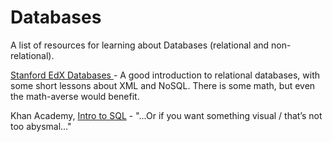 # Databases

A list of resources for learning about Databases (relational and non-relational).

[Stanford EdX Databases ](http://online.stanford.edu/course/databases-self-paced)- A good introduction to relational databases, with some short lessons about XML and NoSQL.  There is some math, but even the math-averse would benefit.

Khan Academy, [Intro to SQL](https://www.khanacademy.org/computing/computer-programming/sql) - "...Or if you want something visual / that’s not too abysmal…"

